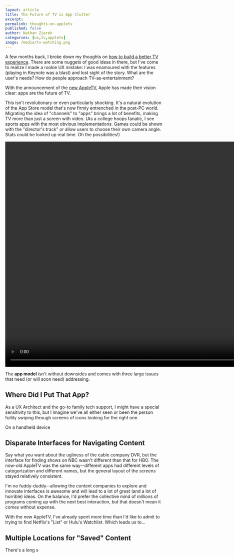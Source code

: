 ```yaml
---
layout: article
title: The Future of TV is App Clutter
excerpt: 
permalink: thoughts-on-appletv
published: false
author: Nathan Ziarek
categories: [ux,tv,appletv]
image: /media/tv-watching.png
---
```


A few months back, I broke down my thoughts on [how to build a better TV experience][1]. There are some nuggets of good ideas in there, but I've come to realize I made a rookie UX mistake: I was enamoured with the features (playing in Keynote was a blast) and lost sight of the story. What are the user's needs? How do people approach TV-as-entertainment?

With the announcement of the [new AppleTV][2], Apple has made their vision clear: apps are the future of TV.

This isn't revolutionary or even particularly shocking. It's a natural evolution of the App Store model that's now firmly entrenched in the post-PC world. Migrating the idea of "channels" to "apps" brings a lot of benefits, making TV more than just a screen with video. (As a college hoops fanatic, I see sports apps with the most obvious implementations. Games could be shown with the "director's track" or allow users to choose their own camera angle. Stats could be looked up real time. Oh the possibilities!)

<video src="/media/sports-interaction.m4v" autoplay loop width="1280" height="720" type="video/mp4" controls></video>

The **app model** isn't without downsides and comes with three large issues that need (or will soon need) addressing.

Where Did I Put That App?
---

As a UX Architect and the go-to family tech support, I might have a special sensitivity to this, but I imagine we've all either seen or been the person fuitily swiping through screens of icons looking for the right one.

On a handheld device

Disparate Interfaces for Navigating Content
---

Say what you want about the ugliness of the cable company DVR, but the interface for finding shows on NBC wasn't different than that for HBO. The now-old AppleTV was the same way--different apps had different levels of categorization and different names, but the general layout of the screens stayed relatively consistent.

I'm no fuddy-duddy--allowing the content companies to explore and innovate interfaces is awesome and will lead to a lot of great (and a lot of horrible) ideas. On the balance, I'd prefer the collective mind of millions of programs coming up with the next best interaction, but that doesn't mean it comes without expense.

With the new AppleTV, I've already spent more time than I'd like to admit to trying to find Netflix's "List" or Hulu's Watchlist. Which leads us to...

Multiple Locations for "Saved" Content
---

There's a long s



[1]: /building-better-tv-interfaces/
[2]: http://www.apple.com/tv/
